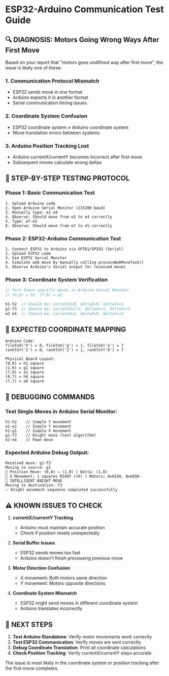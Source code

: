 # ESP32-Arduino Communication Test Guide

## 🔍 **DIAGNOSIS: Motors Going Wrong Ways After First Move**

Based on your report that "motors goes undifined way after first move", the issue is likely one of these:

### 1. **Communication Protocol Mismatch**
- ESP32 sends move in one format 
- Arduino expects it in another format
- Serial communication timing issues

### 2. **Coordinate System Confusion**
- ESP32 coordinate system ≠ Arduino coordinate system
- Move translation errors between systems

### 3. **Arduino Position Tracking Lost**
- Arduino currentX/currentY becomes incorrect after first move
- Subsequent moves calculate wrong deltas

## 🧪 **STEP-BY-STEP TESTING PROTOCOL**

### **Phase 1: Basic Communication Test**
```
1. Upload Arduino code
2. Open Arduino Serial Monitor (115200 baud)
3. Manually type: e2-e4
4. Observe: Should move from e2 to e4 correctly
5. Type: e7-e5
6. Observe: Should move from e7 to e5 correctly
```

### **Phase 2: ESP32-Arduino Communication Test**
```
1. Connect ESP32 to Arduino via GPIO1/GPIO3 (Serial)
2. Upload ESP32 code
3. Use ESP32 Serial Monitor
4. Simulate web move by manually calling processWebMoveTask()
5. Observe Arduino's Serial output for received moves
```

### **Phase 3: Coordinate System Verification**
```cpp
// Test these specific moves in Arduino Serial Monitor:
// (0,0) = h1, (7,0) = a1

h1-h2  // Should be: currentX=0, deltaX=0, deltaY=+1
g1-f3  // Should be: currentX=1→2, deltaX=+1, deltaY=+2  
e2-e4  // Should be: currentX=3, deltaX=0, deltaY=+2
```

## 🔧 **EXPECTED COORDINATE MAPPING**
```
Arduino Code:
fileToX('h') = 0, fileToX('g') = 1, fileToX('a') = 7
rankToY('1') = 0, rankToY('2') = 1, rankToY('8') = 7

Physical Board Layout:
(0,0) = h1 square
(1,0) = g1 square  
(7,0) = a1 square
(0,7) = h8 square
(7,7) = a8 square
```

## 🎯 **DEBUGGING COMMANDS**

### Test Single Moves in Arduino Serial Monitor:
```
h1-h2    // Simple Y movement
a1-a2    // Simple Y movement  
h1-g1    // Simple X movement
g1-f3    // Knight move (test algorithm)
e2-e4    // Pawn move
```

### Expected Arduino Debug Output:
```
Received move: g1-f3
Moving to source: g1
📍 Position Move: (0,0) → (1,0) | Delta: (1,0)
🔧 X Movement: 1 squares RIGHT (+X) | Motors: A=HIGH, B=HIGH
🐴 INTELLIGENT KNIGHT MOVE
Moving to destination: f3
✅ Knight movement sequence completed successfully
```

## ⚠️ **KNOWN ISSUES TO CHECK**

1. **currentX/currentY Tracking**
   - Arduino must maintain accurate position
   - Check if position resets unexpectedly

2. **Serial Buffer Issues**
   - ESP32 sends moves too fast
   - Arduino doesn't finish processing previous move

3. **Motor Direction Confusion**
   - X movement: Both motors same direction
   - Y movement: Motors opposite directions

4. **Coordinate System Mismatch**
   - ESP32 might send moves in different coordinate system
   - Arduino translates incorrectly

## 🔄 **NEXT STEPS**

1. **Test Arduino Standalone**: Verify motor movements work correctly
2. **Test ESP32 Communication**: Verify moves are sent correctly  
3. **Debug Coordinate Translation**: Print all coordinate calculations
4. **Check Position Tracking**: Verify currentX/currentY stays accurate

The issue is most likely in the coordinate system or position tracking after the first move completes.
